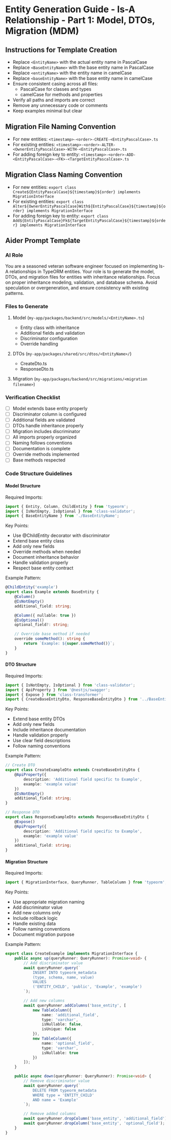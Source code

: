 # Entity Generation Guide - Is-A Relationship - Part 1: Model, DTOs, Migration (MDM)

## Instructions for Template Creation
- Replace `<EntityName>` with the actual entity name in PascalCase
- Replace `<BaseEntityName>` with the base entity name in PascalCase
- Replace `<entityName>` with the entity name in camelCase
- Replace `<baseEntityName>` with the base entity name in camelCase
- Ensure consistent casing across all files:
  - PascalCase for classes and types
  - camelCase for methods and properties
- Verify all paths and imports are correct
- Remove any unnecessary code or comments
- Keep examples minimal but clear

## Migration File Naming Convention
- For new entities: `<timestamp>-<order>-CREATE-<EntityPascalCase>.ts`
- For existing entities: `<timestamp>-<order>-ALTER-<OwnerEntityPascalCase>-WITH-<EntityPascalCase>.ts`
- For adding foreign key to entity: `<timestamp>-<order>-ADD-<EntityPascalCase>-<FK>-<TargetEntityPascalCase>.ts`

## Migration Class Naming Convention
- For new entities: `export class Create${EntityPascalCase}${timestamp}${order} implements MigrationInterface`
- For existing entities: `export class Alter${OwnerEntityPascalCase}With${EntityPascalCase}${timestamp}${order} implements MigrationInterface`
- For adding foreign key to entity: `export class Add${EntityPascalCase}Fk${TargetEntityPascalCase}${timestamp}${order} implements MigrationInterface`


## Aider Prompt Template

### AI Role
You are a seasoned veteran software engineer focused on implementing Is-A relationships in TypeORM entities. Your role is to generate the model, DTOs, and migration files for entities with inheritance relationships. Focus on proper inheritance modeling, validation, and database schema. Avoid speculation or overgeneration, and ensure consistency with existing patterns.

### Files to Generate

1. Model (`my-app/packages/backend/src/models/<EntityName>.ts`)
   - Entity class with inheritance
   - Additional fields and validation
   - Discriminator configuration
   - Override handling

2. DTOs (`my-app/packages/shared/src/dtos/<EntityName>/`)
   - Create<EntityName>Dto.ts
   - Response<EntityName>Dto.ts

3. Migration (`my-app/packages/backend/src/migrations/<migration filename>`)
   

### Verification Checklist
- [ ] Model extends base entity properly
- [ ] Discriminator column is configured
- [ ] Additional fields are validated
- [ ] DTOs handle inheritance properly
- [ ] Migration includes discriminator
- [ ] All imports properly organized
- [ ] Naming follows conventions
- [ ] Documentation is complete
- [ ] Override methods implemented
- [ ] Base methods respected

### Code Structure Guidelines

#### Model Structure
Required Imports:
```typescript
import { Entity, Column, ChildEntity } from 'typeorm';
import { IsNotEmpty, IsOptional } from 'class-validator';
import { BaseEntityName } from './BaseEntityName';
```

Key Points:
- Use @ChildEntity decorator with discriminator
- Extend base entity class
- Add only new fields
- Override methods when needed
- Document inheritance behavior
- Handle validation properly
- Respect base entity contract

Example Pattern:
```typescript
@ChildEntity('example')
export class Example extends BaseEntity {
    @Column()
    @IsNotEmpty()
    additional_field: string;

    @Column({ nullable: true })
    @IsOptional()
    optional_field?: string;

    // Override base method if needed
    override someMethod(): string {
        return `Example: ${super.someMethod()}`;
    }
}
```

#### DTO Structure
Required Imports:
```typescript
import { IsNotEmpty, IsOptional } from 'class-validator';
import { ApiProperty } from '@nestjs/swagger';
import { Expose } from 'class-transformer';
import { CreateBaseEntityDto, ResponseBaseEntityDto } from '../BaseEntity';
```

Key Points:
- Extend base entity DTOs
- Add only new fields
- Include inheritance documentation
- Handle validation properly
- Use clear field descriptions
- Follow naming conventions

Example Pattern:
```typescript
// Create DTO
export class CreateExampleDto extends CreateBaseEntityDto {
    @ApiProperty({
        description: 'Additional field specific to Example',
        example: 'example value'
    })
    @IsNotEmpty()
    additional_field: string;
}

// Response DTO
export class ResponseExampleDto extends ResponseBaseEntityDto {
    @Expose()
    @ApiProperty({
        description: 'Additional field specific to Example',
        example: 'example value'
    })
    additional_field: string;
}
```

#### Migration Structure
Required Imports:
```typescript
import { MigrationInterface, QueryRunner, TableColumn } from 'typeorm';
```

Key Points:
- Use appropriate migration naming
- Add discriminator value
- Add new columns only
- Include rollback logic
- Handle existing data
- Follow naming conventions
- Document migration purpose

Example Pattern:
```typescript
export class CreateExample implements MigrationInterface {
    public async up(queryRunner: QueryRunner): Promise<void> {
        // Add discriminator value
        await queryRunner.query(`
            INSERT INTO typeorm_metadata
            (type, schema, name, value)
            VALUES
            ('ENTITY_CHILD', 'public', 'Example', 'example')
        `);

        // Add new columns
        await queryRunner.addColumns('base_entity', [
            new TableColumn({
                name: 'additional_field',
                type: 'varchar',
                isNullable: false,
                isUnique: false
            }),
            new TableColumn({
                name: 'optional_field',
                type: 'varchar',
                isNullable: true
            })
        ]);
    }

    public async down(queryRunner: QueryRunner): Promise<void> {
        // Remove discriminator value
        await queryRunner.query(`
            DELETE FROM typeorm_metadata
            WHERE type = 'ENTITY_CHILD'
            AND name = 'Example'
        `);

        // Remove added columns
        await queryRunner.dropColumn('base_entity', 'additional_field');
        await queryRunner.dropColumn('base_entity', 'optional_field');
    }
}
``` 